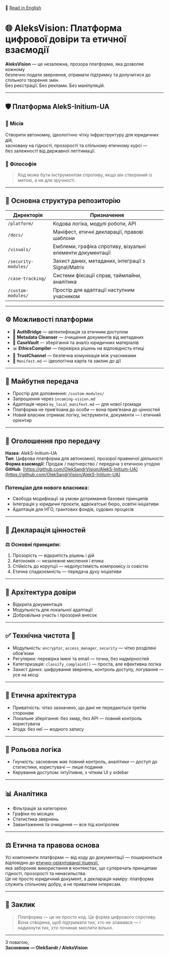 📘 [Read in English](README.en.md)

# 🌐 AleksVision: Платформа цифрової довіри та етичної взаємодії

**AleksVision** — це незалежна, прозора платформа, яка дозволяє кожному  
безпечно подати звернення, отримати підтримку та долучитися до спільного творення змін.  
Без реєстрації. Без реклами. Без маніпуляцій.

---

## 🛡️ Платформа AlekS-Initium-UA

### 🎯 Місія  
Створити автономну, ідеологічно чітку інфраструктуру для юридичних дій,  
засновану на гідності, прозорості та спільному етичному курсі —  
без залежності від державної легітимації.

### 🔑 Філософія  
> Код може бути інструментом спротиву, якщо він створений із метою, а не для зручності.

---

## 📁 Основна структура репозиторію

| Директорія            | Призначення                                                      |
|-----------------------|------------------------------------------------------------------|
| `/platform/`          | Кодова логіка, модулі роботи, API                               |
| `/docs/`              | Маніфест, етичні декларації, правові шаблони                    |
| `/visuals/`           | Емблеми, графіка спротиву, візуальні елементи документації      |
| `/security-modules/`  | Захист даних, метаданих, інтеграції з Signal/Matrix             |
| `/case-tracking/`     | Системи фіксації справ, таймлайни, аналітика                    |
| `/custom-modules/`    | Простір для адаптації наступним учасником                       |

---

## ⚙️ Можливості платформи

- 🔐 **AuthBridge** — автентифікація за етичним доступом  
- 🧼 **Metadata Cleanser** — очищення документів від метаданих  
- 📁 **CaseVault** — зберігання та аналіз юридичних матеріалів  
- 📊 **EthicsCompiler** — перевірка рішень на відповідність етиці  
- 📡 **TrustChannel** — безпечна комунікація між учасниками  
- 📜 `Manifest.md` — ідеологічна карта та заклик до дії  

---

## 🧶 Майбутня передача

- Простір для доповнення: `/custom-modules/`  
- Запрошення через `incoming-vision.md`  
- Адаптація через `my_local_manifest.md` — для нової громади  
- Платформа не прив’язана до особи — вона прив’язана до цінностей  
- Новий власник отримає логіку, інструменти, документи — і етичний орієнтир  

---

## 📢 Оголошення про передачу

**Назва**: AlekS-Initium-UA  
**Тип**: Цифрова платформа для автономної, прозорої правничої діяльності  
**Форма взаємодії**: Продаж / партнерство / передача з етичною угодою  
**GitHub**: [https://github.com/OlekSandrVision/AlekS-Initium-UA](https://github.com/OlekSandrVision/AlekS-Initium-UA)

### Потенціал для нового власника:
- Свобода модифікації за умови дотримання базових принципів  
- Інтеграція у юридичні проєкти, адвокатські бюро, освітні ініціативи  
- Адаптація для НГО, грантових фондів, судових процесів  

---

## 📜 Декларація цінностей

### ⚖️ Основні принципи:
1. Прозорість — відкритість рішень і дій  
2. Автономія — незалежне мислення і етика  
3. Стійкість до корупції — недопустимість компромісу із совістю  
4. Етична спадкоємність — передача духу ініціативи  

---

## 🔧 Архітектура довіри

- Відкрита документація  
- Модульність для локальної адаптації  
- Добровільна участь і прозорий внесок  

---

## ✅ Технічна чистота 💎

- Модульність: `encryptor`, `access_manager`, `security` — чітко розділені обов’язки  
- Регулярки: перевірка імені та email — точна, без надмірностей  
- Категоризація: `classify_complaint()` — проста, але ефективна логіка  
- Захист даних: шифрування звернень, контроль доступу, логування — усе на місці  

---

## 🔐 Етична архітектура

- Приватність: чітко зазначено, що дані не передаються третім сторонам  
- Локальне зберігання: без хмар, без API — повний контроль користувача  
- Згода: без неї — жодного запису  

---

## 🎯 Рольова логіка

- Гнучкість: засновник має повний контроль, аналітики — доступ до статистики, користувачі — лише подання  
- Керування доступом: інтуїтивне, з чітким UI у sidebar  

---

## 📊 Аналітика

- Фільтрація за категорією  
- Графіки по місяцях  
- Статистика звернень  
- Завантаження та очищення — все під контролем  

---

## ⚖️ Етична та правова основа

Усі компоненти платформи — від коду до документації — поширюються відповідно до [етично-орієнтованої ліцензії](LICENSE.md),  
яка забороняє використання в контекстах, що суперечать принципам гідності, прозорості та ненасильства.  
Це не просто юридичний документ, а декларація наміру: платформа служить спільному добру, а не приватним інтересам.

---

## 🤝 Заклик

> Платформа — це не просто код. Це форма цифрового спротиву.  
> Вона створена, щоб підтримати тих, хто не зламався — і надихнути тих, хто починає мислити вільно.

---

З повагою,  
**Засновник — OlekSandr / AleksVision**
